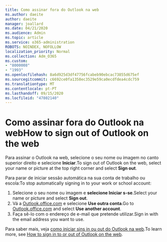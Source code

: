 ```yaml
---
title: Como assinar fora do Outlook na web
ms.author: daeite
author: daeite
manager: joallard
ms.date: 04/21/2020
ms.audience: Admin
ms.topic: article
ms.service: o365-administration
ROBOTS: NOINDEX, NOFOLLOW
localization_priority: Normal
ms.collection: Adm_O365
ms.custom:
- "8000008"
- "1993"
ms.openlocfilehash: 8a6d925d3df47756fcabeb90ebcac73855d675ef
ms.sourcegitcommit: c6692ce0fa1358ec3529e59ca0ecdfdea4cdc759
ms.translationtype: MT
ms.contentlocale: pt-PT
ms.lasthandoff: 09/15/2020
ms.locfileid: "47802140"
---
```

# <a name="how-to-sign-out-of-outlook-on-the-web"></a><span data-ttu-id="fe132-102">Como assinar fora do Outlook na web</span><span class="sxs-lookup"><span data-stu-id="fe132-102">How to sign out of Outlook on the web</span></span>

<span data-ttu-id="fe132-103">Para assinar o Outlook na web, selecione o seu nome ou imagem no canto superior direito e selecione **Iniciar**.</span><span class="sxs-lookup"><span data-stu-id="fe132-103">To sign out of Outlook on the web, select your name or picture at the top right corner and select **Sign out**.</span></span>

<span data-ttu-id="fe132-104">Para parar de iniciar sessão automática na sua conta de trabalho ou escola:</span><span class="sxs-lookup"><span data-stu-id="fe132-104">To stop automatically signing in to your work or school account:</span></span>

1. <span data-ttu-id="fe132-105">Selecione o seu nome ou imagem e **selecione Iniciar s-se**.</span><span class="sxs-lookup"><span data-stu-id="fe132-105">Select your name or picture and select **Sign out**.</span></span>
1. <span data-ttu-id="fe132-106">Vá a [Outlook.office.com](https://outlook.office.com/) e selecione **Use outra conta**.</span><span class="sxs-lookup"><span data-stu-id="fe132-106">Go to [Outlook.office.com](https://outlook.office.com/) and select **Use another account**.</span></span>
1. <span data-ttu-id="fe132-107">Faça sê-lo com o endereço de e-mail que pretende utilizar.</span><span class="sxs-lookup"><span data-stu-id="fe132-107">Sign in with the email address you want to use.</span></span>

<span data-ttu-id="fe132-108">Para saber mais, veja [como iniciar sins in ou out do Outlook na web](https://support.office.com/article/763fab4d-0138-4814-b450-37fc286bcb79).</span><span class="sxs-lookup"><span data-stu-id="fe132-108">To learn more, see [How to sign in to or out of Outlook on the web](https://support.office.com/article/763fab4d-0138-4814-b450-37fc286bcb79).</span></span>